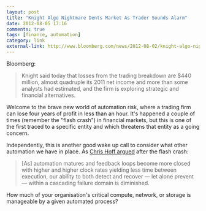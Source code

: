 ```yaml
---
layout: post
title: "Knight Algo Nightmare Dents Market As Trader Sounds Alarm"
date: 2012-08-05 17:16
comments: true
tags: [finance, automation]
category: link
external-link: http://www.bloomberg.com/news/2012-08-02/knight-algo-nightmare-dents-market-as-trader-sounds-alarm.html
---
```


Bloomberg:

<blockquote>
Knight said today that losses from the trading breakdown are $440 million, almost quadruple its 2011 net income and more than some analysts had estimated, and the firm is exploring strategic and financial alternatives.
</blockquote>

Welcome to the brave new world of automation risk, where a trading firm can
lose four years of profit in less than an hour. It's happened a couple of
times (remember the "flash crash") in financial markets, but this is one of
the first traced to a specific entity and which threatens that entity as a
going concern. 

Independently, this is another good wake up call to consider what other
automation we have in place. As [Chris Hoff argued][1] after the flash crash: 

<blockquote>
[As] automation matures and feedback loops become more closed with higher and higher clock rates yielding less time between execution, our ability to both detect and recover — let alone prevent — within a cascading failure domain is diminished.
</blockquote>

How much of your organisation's critical compute, network, or storage is
manageable by a given automated process? 

[1]: http://www.rationalsurvivability.com/blog/2011/07/unsafe-at-any-speed-the-darkside-of-automation/
